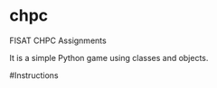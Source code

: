 # chpc
FISAT CHPC Assignments

It is a simple Python game using classes and objects.

#Instructions

